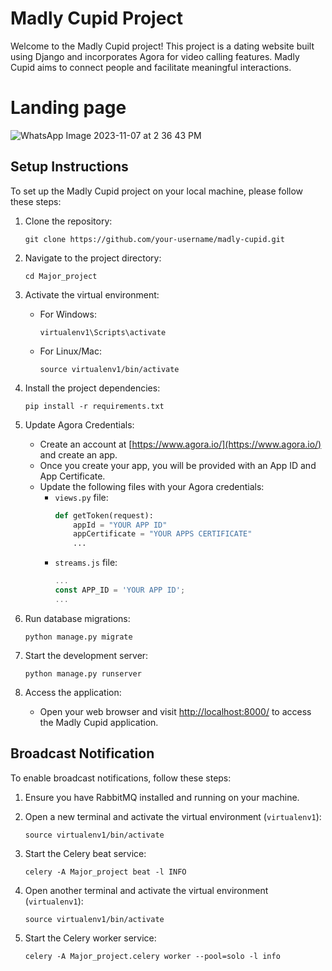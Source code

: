 # Madly Cupid Project

Welcome to the Madly Cupid project! This project is a dating website built using Django and incorporates Agora for video calling features. Madly Cupid aims to connect people and facilitate meaningful interactions.

# Landing page

![WhatsApp Image 2023-11-07 at 2 36 43 PM](https://github.com/Ashishpatwa/Django-Madly-cupid/assets/52313013/df3f62c8-3354-4a78-a9fd-7797757bd373)


## Setup Instructions

To set up the Madly Cupid project on your local machine, please follow these steps:

1. Clone the repository:
   ```
   git clone https://github.com/your-username/madly-cupid.git
   ```

2. Navigate to the project directory:
   ```
   cd Major_project
   ```

3. Activate the virtual environment:
   - For Windows:
     ```
     virtualenv1\Scripts\activate
     ```
   - For Linux/Mac:
     ```
     source virtualenv1/bin/activate
     ```

4. Install the project dependencies:
   ```
   pip install -r requirements.txt
   ```

5. Update Agora Credentials:
   - Create an account at [https://www.agora.io/](https://www.agora.io/) and create an app.
   - Once you create your app, you will be provided with an App ID and App Certificate.
   - Update the following files with your Agora credentials:
     - `views.py` file:
       ```python
       def getToken(request):
           appId = "YOUR APP ID"
           appCertificate = "YOUR APPS CERTIFICATE"
           ...
       ```
     - `streams.js` file:
       ```javascript
       ...
       const APP_ID = 'YOUR APP ID';
       ...
       ```

6. Run database migrations:
   ```
   python manage.py migrate
   ```

7. Start the development server:
   ```
   python manage.py runserver
   ```

8. Access the application:
   - Open your web browser and visit [http://localhost:8000/](http://localhost:8000/) to access the Madly Cupid application.

## Broadcast Notification

To enable broadcast notifications, follow these steps:

1. Ensure you have RabbitMQ installed and running on your machine.

2. Open a new terminal and activate the virtual environment (`virtualenv1`):
   ```
   source virtualenv1/bin/activate
   ```

3. Start the Celery beat service:
   ```
   celery -A Major_project beat -l INFO
   ```

4. Open another terminal and activate the virtual environment (`virtualenv1`):
   ```
   source virtualenv1/bin/activate
   ```

5. Start the Celery worker service:
   ```
   celery -A Major_project.celery worker --pool=solo -l info
   ```
